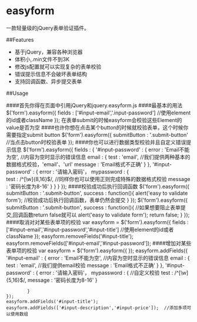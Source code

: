 easyform
========

一款轻量级的jQuery表单验证插件。

##Features
* 基于jQuery，兼容各种浏览器
* 体积小,.min文件不到3K
* 修改js配置就可以实现复杂的表单校验
* 错误提示信息不会破坏表单结构
* 支持回调函数、异步提交表单

##Usage

####首先你得在页面中引用jQuery和jquery.easyform.js
    <script src="http://ajax.googleapis.com/ajax/libs/jquery/1.10.2/jquery.min.js"></script>
    <script src="js/jquery.easyform.js"></script>
####最基本的用法
    $('form').easyform({
        fields : ['#input-email','.input-password'] //使用element的id或者className
    });
在表单submit的时候easyform会校验这些Element的value是否为空
####也许你想在点击某个button的时候就校验表单，这个时候你需要指定submit button
    $('form').easyform({
        submitButton : '.submit-button'  //当点击button时校验表单
    });
####你也可以进行数据类型校验并且自定义错误提示信息
    $('form').easyform({
        fields : {
            '#input-password' : {
                error : 'Email不能为空', //内容为空时显示的错误信息
                email : {
                    test : 'email', //我们提供两种基本的数据格式校验，'email'、'url'
                    message : 'Email格式不正确'
                }
            },
            '#input-password' : {
                error : '请输入密码'，
                mypassword : {  
                    test : /^[\w]{8,16}$/,  //同样你也可以使用正则完成特殊的数据格式校验
                    message : '密码长度为8-16'
                }
            }
        }
    });
####校验成功后执行回调函数
    $('form').easyform({
        submitButton : '.submit-button',
        success : function(){
            alert('easy to validate form'); //校验成功后执行回调函数，表单仍然会提交
        }
    });
    $('form').easyform({
        submitButton : '.submit-button',
        success : function(){   //如果想要阻止表单提交,回调函数return false就可以
            alert('easy to validate form');
            return false;
        }
    });
####取消对对某些表单项的校验
    var easyform = $('form').easyform({
        fields : ['#input-email','#input-password','#input-title'] //使用element的id或者className
    });
    easyform.removeFields('#input-title');
    easyform.removeFields(['#input-email','#input-password']);
####增加对某些表单项的校验
    var easyform = $('form').easyform({
    });
    easyform.addFields({
            '#input-email' : {
                error : 'Email不能为空', //内容为空时显示的错误信息
                email : {
                    test : 'email', //我们提供email校验
                    message : 'Email格式不正确'
                }
            },
            '#input-password' : {
                error : '请输入密码'，
                mypassword : {  //自定义校验
                    test : /^[\w]{5,16}$/,
                    message : '密码长度为8-16'
                }

            }
    });
    easyform.addFields('#input-title');
    easyform.addFields(['#input-description','#input-price']);  //添加多项可以使用数组
